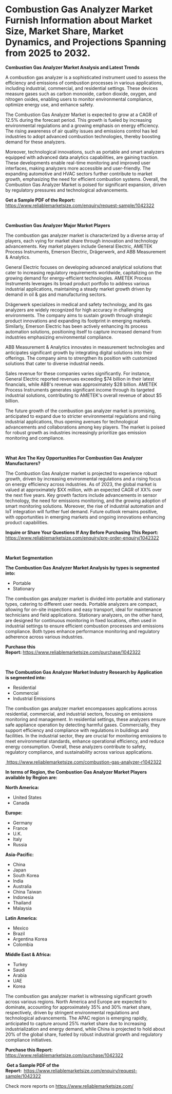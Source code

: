 <p><h1>Combustion Gas Analyzer Market Furnish Information about Market Size, Market Share, Market Dynamics, and Projections Spanning from 2025 to 2032.</h1></p><p><strong>Combustion Gas Analyzer Market Analysis and Latest Trends</strong></p>
<p><p>A combustion gas analyzer is a sophisticated instrument used to assess the efficiency and emissions of combustion processes in various applications, including industrial, commercial, and residential settings. These devices measure gases such as carbon monoxide, carbon dioxide, oxygen, and nitrogen oxides, enabling users to monitor environmental compliance, optimize energy use, and enhance safety.</p><p>The Combustion Gas Analyzer Market is expected to grow at a CAGR of 12.5% during the forecast period. This growth is fueled by increasing environmental regulations and a growing emphasis on energy efficiency. The rising awareness of air quality issues and emissions control has led industries to adopt advanced combustion technologies, thereby boosting demand for these analyzers.</p><p>Moreover, technological innovations, such as portable and smart analyzers equipped with advanced data analytics capabilities, are gaining traction. These developments enable real-time monitoring and improved user interfaces, making analyzers more accessible and user-friendly. The expanding automotive and HVAC sectors further contribute to market growth, emphasizing the need for efficient combustion systems. Overall, the Combustion Gas Analyzer Market is poised for significant expansion, driven by regulatory pressures and technological advancements.</p></p>
<p><strong>Get a Sample PDF of the Report:&nbsp;</strong> <a href="https://www.reliablemarketsize.com/enquiry/request-sample/1042322?utm_campaign=2488&utm_medium=2&utm_source=Github&utm_content=ia&utm_term=16022025&utm_id=combustion-gas-analyzer">https://www.reliablemarketsize.com/enquiry/request-sample/1042322</a></p>
<p>&nbsp;</p>
<p><strong>Combustion Gas Analyzer Major Market Players</strong></p>
<p><p>The combustion gas analyzer market is characterized by a diverse array of players, each vying for market share through innovation and technology advancements. Key market players include General Electric, AMETEK Process Instruments, Emerson Electric, Drägerwerk, and ABB Measurement & Analytics. </p><p>General Electric focuses on developing advanced analytical solutions that cater to increasing regulatory requirements worldwide, capitalizing on the growing demand for energy-efficient technologies. AMETEK Process Instruments leverages its broad product portfolio to address various industrial applications, maintaining a steady market growth driven by demand in oil & gas and manufacturing sectors.</p><p>Drägerwerk specializes in medical and safety technology, and its gas analyzers are widely recognized for high accuracy in challenging environments. The company aims to sustain growth through strategic product innovations and expanding its footprint in emerging markets. Similarly, Emerson Electric has been actively enhancing its process automation solutions, positioning itself to capture increased demand from industries emphasizing environmental compliance.</p><p>ABB Measurement & Analytics innovates in measurement technologies and anticipates significant growth by integrating digital solutions into their offerings. The company aims to strengthen its position with customized solutions that cater to diverse industrial needs.</p><p>Sales revenue for these companies varies significantly. For instance, General Electric reported revenues exceeding $74 billion in their latest financials, while ABB's revenue was approximately $28 billion. AMETEK Process Instruments generates significant income through its targeted industrial solutions, contributing to AMETEK's overall revenue of about $5 billion.</p><p>The future growth of the combustion gas analyzer market is promising, anticipated to expand due to stricter environmental regulations and rising industrial applications, thus opening avenues for technological advancements and collaborations among key players. The market is poised for robust growth as industries increasingly prioritize gas emission monitoring and compliance.</p></p>
<p>&nbsp;</p>
<p><strong>What Are The Key Opportunities For Combustion Gas Analyzer Manufacturers?</strong></p>
<p><p>The Combustion Gas Analyzer market is projected to experience robust growth, driven by increasing environmental regulations and a rising focus on energy efficiency across industries. As of 2023, the global market is valued at approximately $XX million, with an expected CAGR of XX% over the next five years. Key growth factors include advancements in sensor technology, the need for emissions monitoring, and the growing adoption of smart monitoring solutions. Moreover, the rise of industrial automation and IoT integration will further fuel demand. Future outlook remains positive, with opportunities in emerging markets and ongoing innovations enhancing product capabilities.</p></p>
<p><strong>Inquire or Share Your Questions If Any Before Purchasing This Report:</strong> <a href="https://www.reliablemarketsize.com/enquiry/pre-order-enquiry/1042322?utm_campaign=2488&utm_medium=2&utm_source=Github&utm_content=ia&utm_term=16022025&utm_id=combustion-gas-analyzer">https://www.reliablemarketsize.com/enquiry/pre-order-enquiry/1042322</a></p>
<p>&nbsp;</p>
<p><strong>Market Segmentation</strong></p>
<p><strong>The Combustion Gas Analyzer Market Analysis by types is segmented into:</strong></p>
<p><ul><li>Portable</li><li>Stationary</li></ul></p>
<p><p>The combustion gas analyzer market is divided into portable and stationary types, catering to different user needs. Portable analyzers are compact, allowing for on-site inspections and easy transport, ideal for maintenance technicians and field applications. Stationary analyzers, on the other hand, are designed for continuous monitoring in fixed locations, often used in industrial settings to ensure efficient combustion processes and emissions compliance. Both types enhance performance monitoring and regulatory adherence across various industries.</p></p>
<p><strong>Purchase this Report:&nbsp;</strong><a href="https://www.reliablemarketsize.com/purchase/1042322?utm_campaign=2488&utm_medium=2&utm_source=Github&utm_content=ia&utm_term=16022025&utm_id=combustion-gas-analyzer">https://www.reliablemarketsize.com/purchase/1042322</a></p>
<p>&nbsp;</p>
<p><strong>The Combustion Gas Analyzer Market Industry Research by Application is segmented into:</strong></p>
<p><ul><li>Residential</li><li>Commercial</li><li>Industrial Emissions</li></ul></p>
<p><p>The combustion gas analyzer market encompasses applications across residential, commercial, and industrial sectors, focusing on emissions monitoring and management. In residential settings, these analyzers ensure safe appliance operation by detecting harmful gases. Commercially, they support efficiency and compliance with regulations in buildings and facilities. In the industrial sector, they are crucial for monitoring emissions to meet environmental standards, enhance operational efficiency, and reduce energy consumption. Overall, these analyzers contribute to safety, regulatory compliance, and sustainability across various applications.</p></p>
<p><a href="https://www.reliablemarketsize.com/combustion-gas-analyzer-r1042322?utm_campaign=2488&utm_medium=2&utm_source=Github&utm_content=ia&utm_term=16022025&utm_id=combustion-gas-analyzer">&nbsp;https://www.reliablemarketsize.com/combustion-gas-analyzer-r1042322</a></p>
<p><strong>In terms of Region, the Combustion Gas Analyzer Market Players available by Region are:</strong></p>
<p>
    <p> <strong> North America: </strong>
        <ul>
            <li>United States</li>
            <li>Canada</li>
        </ul>
        </p> 
    <p> <strong> Europe: </strong>
        <ul>
            <li>Germany</li>
            <li>France</li>
            <li>U.K.</li>
            <li>Italy</li>
            <li>Russia</li>
        </ul>
        </p> 
    <p> <strong> Asia-Pacific: </strong>
        <ul>
            <li>China</li>
            <li>Japan</li>
            <li>South Korea</li>
            <li>India</li>
            <li>Australia</li>
            <li>China Taiwan</li>
            <li>Indonesia</li>
            <li>Thailand</li>
            <li>Malaysia</li>
        </ul>
        </p> 
    <p> <strong> Latin America: </strong>
        <ul>
            <li>Mexico</li>
            <li>Brazil</li>
            <li>Argentina Korea</li>
            <li>Colombia</li>
        </ul>
        </p> 
    <p> <strong> Middle East & Africa: </strong>
        <ul>
            <li>Turkey</li>
            <li>Saudi</li>
            <li>Arabia</li>
            <li>UAE</li>
            <li>Korea</li>
        </ul>
    </p>
    </p>
<p><p>The combustion gas analyzer market is witnessing significant growth across various regions. North America and Europe are expected to dominate, accounting for approximately 35% and 30% market share, respectively, driven by stringent environmental regulations and technological advancements. The APAC region is emerging rapidly, anticipated to capture around 25% market share due to increasing industrialization and energy demand, while China is projected to hold about 20% of the global share, fueled by robust industrial growth and regulatory compliance initiatives.</p></p>
<p><strong>Purchase this Report: </strong><a href="https://www.reliablemarketsize.com/purchase/1042322?utm_campaign=2488&utm_medium=2&utm_source=Github&utm_content=ia&utm_term=16022025&utm_id=combustion-gas-analyzer">https://www.reliablemarketsize.com/purchase/1042322</a></p>
<p>&nbsp;<strong>Get a Sample PDF of the Report:&nbsp;&nbsp;</strong><a href="https://www.reliablemarketsize.com/enquiry/request-sample/1042322?utm_campaign=2488&utm_medium=2&utm_source=Github&utm_content=ia&utm_term=16022025&utm_id=combustion-gas-analyzer">https://www.reliablemarketsize.com/enquiry/request-sample/1042322</a></p>
<p><strong></strong></p>
<p>Check more reports on <a href="https://www.reliablemarketsize.com/?utm_campaign=2488&utm_medium=2&utm_source=Github&utm_content=ia&utm_term=16022025&utm_id=combustion-gas-analyzer">https://www.reliablemarketsize.com/</a></p>
